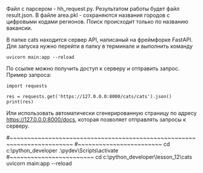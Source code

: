 Файл с парсером - hh_request.py.
Результатом работы будет файл result.json.
В файле area.pkl - сохраняются названия городов с цифровыми кодами регионов.
Поиск происходит только по названию вакансии. 

В папке cats находится сервер API, написаный на фреймфорке FastAPI.
 Для запуска нужно перейти в папку в терминале и выполнить команду

```uvicorn main:app --reload```

По ссылке можно получить доступ к серверу и отправить запрос. Пример запроса:
```
import requests

res = requests.get('https://127.0.0.0:8000/cats/cats').json()
print(res)
```

Или использовать автоматически сгенерированную страницу по адресу https://127.0.0.0:8000/docs, которая позволяет
отправлять запросы к серверу.

#~~~~~~~~~~~~~~~~~~~~~~~~~~~~~~~~~~~~~~~~~~~~~~~~~~~~~~~~~~~~~~~~~~~~~~~~
#~~~~~~~~~~~~~~~~~~~~~~~~
cd c:\python_developer
.\pydev\Scripts\activate
#~~~~~~~~~~~~~~~~~~~~~~~~
cd c:\python_developer\lesson_12\cats
uvicorn main:app --reload